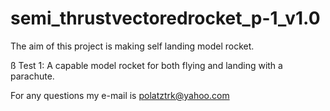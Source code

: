 # semi_thrustvectoredrocket_p-1_v1.0

The aim of this project is making self landing model rocket.

ß Test 1: A capable model rocket for both flying and landing with a parachute.

For any questions my e-mail is polatztrk@yahoo.com 
